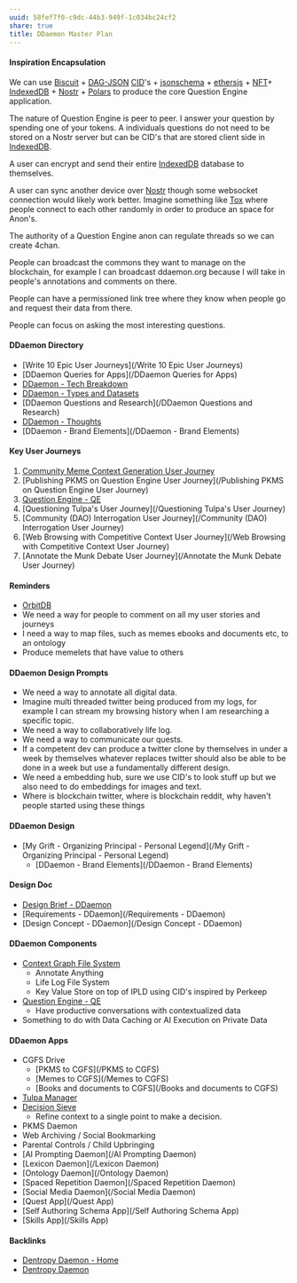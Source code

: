 ```yaml
---
uuid: 58fef7f0-c9dc-44b3-949f-1c034bc24cf2
share: true
title: DDaemon Master Plan
---
```

#### Inspiration Encapsulation

 We can use [Biscuit](/e92a03b3-9567-47a7-9c24-ce4ccb4119c6) + [DAG-JSON](/542cf224-0a5f-4c62-b4f8-41521da2dd50) [CID](/87e4fb9d-e5a8-4657-a7ba-f0962d1d075a)'s + [jsonschema](/ae47732c-10e8-4d3b-b365-9c3902febdfa) + [ethersjs](/d833138c-b1fc-488b-81a1-195e6298178e) + [NFT](/1dc1e76e-7ad5-428c-97bf-8d86ea6808d9)+ [IndexedDB](/9fea8cfd-e8fa-4324-921c-e9455862e374) + [Nostr](/78abfe73-37cb-4f3b-9e08-faad85669fb7) + [Polars](/23d59da1-4db9-4e54-89c3-6d70064129cd) to produce the core Question Engine application.

The nature of Question Engine is peer to peer. I answer your question by spending one of your tokens. A individuals questions do not need to be stored on a Nostr server but can be CID's that are stored client side in [IndexedDB](/9fea8cfd-e8fa-4324-921c-e9455862e374).

A user can encrypt and send their entire [IndexedDB](/9fea8cfd-e8fa-4324-921c-e9455862e374) database to themselves.

A user can sync another device over [Nostr](/78abfe73-37cb-4f3b-9e08-faad85669fb7) though some websocket connection would likely work better. Imagine something like [Tox](/dc867e5b-6aee-4e82-8140-3ce94047e0e3) where people connect to each other randomly in order to produce an space for Anon's.

The authority of a Question Engine anon can regulate threads so we can create 4chan.

People can broadcast the commons they want to manage on the blockchain, for example I can broadcast ddaemon.org because I will take in people's annotations and comments on there.

People can have a permissioned link tree where they know when people go and request their data from there.

People can focus on asking the most interesting questions.

#### DDaemon Directory

* [Write 10 Epic User Journeys](/Write 10 Epic User Journeys)
* [DDaemon Queries for Apps](/DDaemon Queries for Apps)
* [DDaemon - Tech Breakdown](/457c6a22-361f-4b4b-9867-809c7c6d0316)
* [DDaemon - Types and Datasets](/34c12519-617b-4ab2-995d-6cf7f8f4f691)
* [DDaemon Questions and Research](/DDaemon Questions and Research)
* [DDaemon - Thoughts](/edc2124b-c88b-4aaf-8d15-4dfb8ca8397b)
* [DDaemon - Brand Elements](/DDaemon - Brand Elements)

#### Key User Journeys

1. [Community Meme Context Generation User Journey](/7505fb07-cf5f-4c28-957b-2fc4b4453a32)
2. [Publishing PKMS on Question Engine User Journey](/Publishing PKMS on Question Engine User Journey)
3. [Question Engine - QE](/cc5cc49d-f554-4f29-b31a-b8789688e6a3)
4. [Questioning Tulpa's User Journey](/Questioning Tulpa's User Journey)
5. [Community (DAO) Interrogation User Journey](/Community (DAO) Interrogation User Journey)
6. [Web Browsing with Competitive Context User Journey](/Web Browsing with Competitive Context User Journey)
7. [Annotate the Munk Debate User Journey](/Annotate the Munk Debate User Journey)
#### Reminders

* [OrbitDB](/36e8ce81-5c50-479f-a9bd-2eff92802abf)
* We need a way for people to comment on all my user stories and journeys
* I need a way to map files, such as memes ebooks and documents etc, to an ontology
* Produce memelets that have value to others
#### DDaemon Design Prompts

- We need a way to annotate all digital data.
- Imagine multi threaded twitter being produced from my logs, for example I can stream my browsing history when I am researching a specific topic.
- We need a way to collaboratively life log.
- We need a way to communicate our quests.
- If a competent dev can produce a twitter clone by themselves in under a week by themselves whatever replaces twitter should also be able to be done in a week but use a fundamentally different design.
- We need a embedding hub, sure we use CID's to look stuff up but we also need to do embeddings for images and text.
- Where is blockchain twitter, where is blockchain reddit, why haven't people started using these things
#### DDaemon Design

* [My Grift - Organizing Principal - Personal Legend](/My Grift - Organizing Principal - Personal Legend)
	* [DDaemon - Brand Elements](/DDaemon - Brand Elements)
#### Design Doc

* [Design Brief - DDaemon](/702312c0-e3ed-464f-bc49-beb2de1169b6)
* [Requirements - DDaemon](/Requirements - DDaemon)
* [Design Concept - DDaemon](/Design Concept - DDaemon)
#### DDaemon Components

* [Context Graph File System](/54d596b2-12c5-485f-a2c9-e816e112e349)
	* Annotate Anything
	* Life Log File System
	* Key Value Store on top of IPLD using CID's inspired by Perkeep
* [Question Engine - QE](/cc5cc49d-f554-4f29-b31a-b8789688e6a3)
	* Have productive conversations with contextualized data
* Something to do with Data Caching or AI Execution on Private Data
#### DDaemon Apps

* CGFS Drive
	* [PKMS to CGFS](/PKMS to CGFS)
	* [Memes to CGFS](/Memes to CGFS)
	* [Books and documents to CGFS](/Books and documents to CGFS)
* [Tulpa Manager](/e851f5ad-51f5-4c68-b844-88e27c5d07f6)
* [Decision Sieve](/293e4694-14ed-45ab-8fd5-7c84fee0a2b6)
	* Refine context to a single point to make a decision.
* PKMS Daemon
* Web Archiving / Social Bookmarking
* Parental Controls / Child Upbringing
* [AI Prompting Daemon](/AI Prompting Daemon)
* [Lexicon Daemon](/Lexicon Daemon)
* [Ontology Daemon](/Ontology Daemon)
* [Spaced Repetition Daemon](/Spaced Repetition Daemon)
* [Social Media Daemon](/Social Media Daemon)
* [Quest App](/Quest App)
* [Self Authoring Schema App](/Self Authoring Schema App)
* [Skills App](/Skills App)

#### Backlinks

* [Dentropy Daemon - Home](/488cb22c-91d3-4d1e-bd47-b1588e3fb899)
* [Dentropy Daemon](/15c66694-3dc9-4115-afb8-887a6e52ffea)
